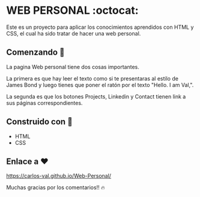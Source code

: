# WEB PERSONAL :octocat:

Este es un proyecto para aplicar los conocimientos aprendidos con HTML y CSS, el cual ha sido tratar de hacer una web personal.

## Comenzando :rocket:

La pagina Web personal tiene dos cosas importantes.

La primera es que hay leer el texto como si te presentaras al estilo de James Bond y luego tienes que poner el ratón por el texto "Hello. I am Val,".

La segunda es que los botones Projects, Linkedin y Contact tienen link a sus páginas correspondientes.

## Construido con :hammer:

- HTML
- CSS

## Enlace a :heart:

https://carlos-val.github.io/Web-Personal/

Muchas gracias por los comentarios!! :fire:

